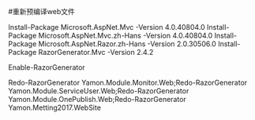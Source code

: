 ﻿#重新预编译web文件



Install-Package Microsoft.AspNet.Mvc -Version 4.0.40804.0
Install-Package Microsoft.AspNet.Mvc.zh-Hans -Version 4.0.40804.0
Install-Package Microsoft.AspNet.Razor.zh-Hans -Version 2.0.30506.0
Install-Package RazorGenerator.Mvc -Version 2.4.2

Enable-RazorGenerator

Redo-RazorGenerator Yamon.Module.Monitor.Web;Redo-RazorGenerator  Yamon.Module.ServiceUser.Web;Redo-RazorGenerator  Yamon.Module.OnePublish.Web;Redo-RazorGenerator Yamon.Metting2017.WebSite

